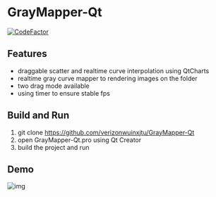 ﻿# GrayMapper-Qt
[![CodeFactor](https://www.codefactor.io/repository/github/verizonwuinxjtu/graymapper-qt/badge/master)](https://www.codefactor.io/repository/github/verizonwuinxjtu/graymapper-qt/overview/master)
## Features
- draggable scatter and realtime curve interpolation using QtCharts
- realtime gray curve mapper to rendering images on the folder
- two drag mode available
- using timer to ensure stable fps
## Build and Run
1. git clone https://github.com/verizonwuinxjtu/GrayMapper-Qt
2. open GrayMapper-Qt.pro using Qt Creator
3. build the project and run
## Demo
![img](https://github.com/verizonwuinxjtu/GrayMapper-Qt/blob/master/demo.gif)
